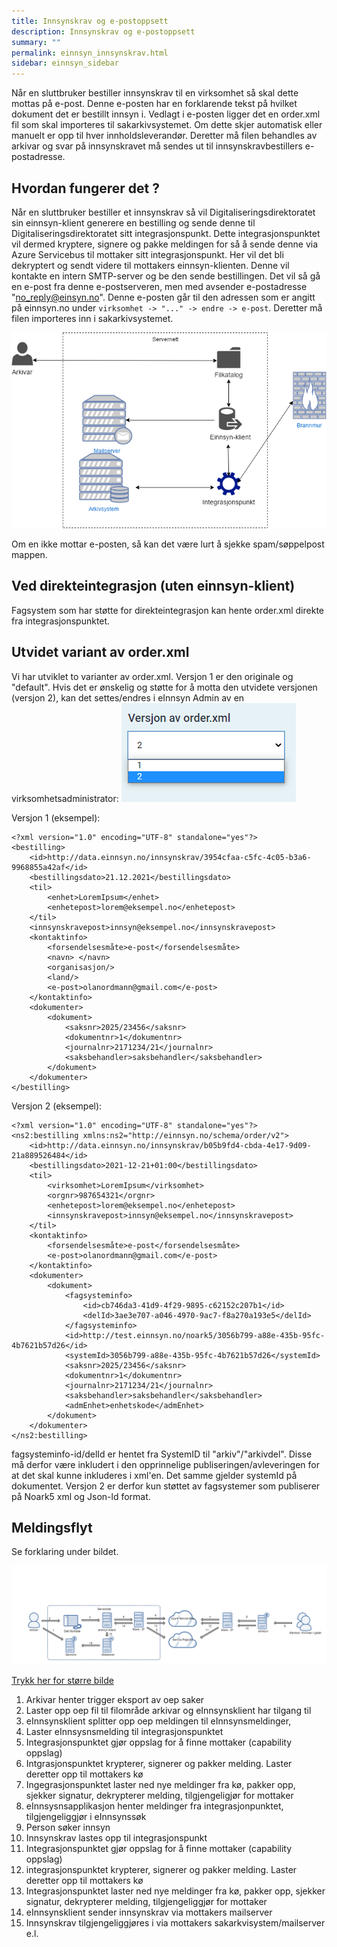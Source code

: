 ```yaml
---
title: Innsynskrav og e-postoppsett
description: Innsynskrav og e-postoppsett
summary: ""
permalink: einnsyn_innsynskrav.html
sidebar: einnsyn_sidebar
---
```


Når en sluttbruker bestiller innsynskrav til en virksomhet så skal dette mottas på e-post. Denne e-posten har en forklarende tekst på hvilket dokument det er bestillt innsyn i. Vedlagt i e-posten ligger det en order.xml fil som skal importeres til sakarkivsystemet. Om dette skjer automatisk eller manuelt er opp til hver innholdsleverandør. Deretter må filen behandles av arkivar og svar på innsynskravet må sendes ut til innsynskravbestillers e-postadresse.

## Hvordan fungerer det ?

Når en sluttbruker bestiller et innsynskrav så vil Digitaliseringsdirektoratet sin einnsyn-klient generere en bestilling og sende denne til Digitaliseringsdirektoratet sitt integrasjonspunkt. Dette integrasjonspunktet vil dermed kryptere, signere og pakke meldingen for så å sende denne via Azure Servicebus til mottaker sitt integrasjonspunkt. Her vil det bli dekryptert og sendt videre til mottakers einnsyn-klienten. Denne vil kontakte en intern SMTP-server og be den sende bestillingen. Det vil så gå en e-post fra denne e-postserveren, men med avsender e-postadresse "no_reply@einsyn.no". Denne e-posten går til den adressen som er angitt på einnsyn.no under ``` virksomhet -> "..." -> endre -> e-post ```. Deretter må filen importeres inn i sakarkivsystemet. 

![nettverksoppsett einnsyn-klient](/images/einnsyn/nettverksoppsett.png)

Om en ikke mottar e-posten, så kan det være lurt å sjekke spam/søppelpost mappen.

## Ved direkteintegrasjon (uten einnsyn-klient)

Fagsystem som har støtte for direkteintegrasjon kan hente order.xml direkte fra integrasjonspunktet.

## Utvidet variant av order.xml

Vi har utviklet to varianter av order.xml. Versjon 1 er den originale og "default". Hvis det er ønskelig og støtte for å motta den utvidete versjonen (versjon 2), kan det settes/endres i eInnsyn Admin av en virksomhetsadministrator:
![order_xml versjon einnsyn admin](/images/einnsyn/orderversjon_admin.png)

Versjon 1 (eksempel):
```
<?xml version="1.0" encoding="UTF-8" standalone="yes"?>
<bestilling>
	<id>http://data.einnsyn.no/innsynskrav/3954cfaa-c5fc-4c05-b3a6-9968855a42af</id>
	<bestillingsdato>21.12.2021</bestillingsdato>
	<til>
		<enhet>LoremIpsum</enhet>
		<enhetepost>lorem@eksempel.no</enhetepost>
	</til>
	<innsynskravepost>innsyn@eksempel.no</innsynskravepost>
	<kontaktinfo>
		<forsendelsesmåte>e-post</forsendelsesmåte>
		<navn> </navn>
		<organisasjon/>
		<land/>
		<e-post>olanordmann@gmail.com</e-post>
	</kontaktinfo>
	<dokumenter>
		<dokument>
			<saksnr>2025/23456</saksnr>
			<dokumentnr>1</dokumentnr>
			<journalnr>2171234/21</journalnr>
			<saksbehandler>saksbehandler</saksbehandler>
		</dokument>
	</dokumenter>
</bestilling>
```
Versjon 2 (eksempel):
```
<?xml version="1.0" encoding="UTF-8" standalone="yes"?>
<ns2:bestilling xmlns:ns2="http://einnsyn.no/schema/order/v2">
	<id>http://data.einnsyn.no/innsynskrav/b05b9fd4-cbda-4e17-9d09-21a889526484</id>
	<bestillingsdato>2021-12-21+01:00</bestillingsdato>
	<til>												
		<virksomhet>LoremIpsum</virksomhet>
		<orgnr>987654321</orgnr>
		<enhetepost>lorem@eksempel.no</enhetepost>
		<innsynskravepost>innsyn@eksempel.no</innsynskravepost>
	</til>
	<kontaktinfo>									
		<forsendelsesmåte>e-post</forsendelsesmåte>
		<e-post>olanordmann@gmail.com</e-post>
	</kontaktinfo>
	<dokumenter>
		<dokument>
			<fagsysteminfo>
				<id>cb746da3-41d9-4f29-9895-c62152c207b1</id>
				<delId>3ae3e707-a046-4970-9ac7-f8a270a193e5</delId>	
			</fagsysteminfo>
			<id>http://test.einnsyn.no/noark5/3056b799-a88e-435b-95fc-4b7621b57d26</id>
			<systemId>3056b799-a88e-435b-95fc-4b7621b57d26</systemId>	
			<saksnr>2025/23456</saksnr>
			<dokumentnr>1</dokumentnr>
			<journalnr>2171234/21</journalnr>
			<saksbehandler>saksbehandler</saksbehandler>
			<admEnhet>enhetskode</admEnhet>
		</dokument>
	</dokumenter>
</ns2:bestilling>
```
fagsysteminfo-id/delId er hentet fra SystemID til "arkiv"/"arkivdel". Disse må derfor være inkludert i den opprinnelige publiseringen/avleveringen for at det skal kunne inkluderes i xml'en. Det samme gjelder systemId på dokumentet. Versjon 2 er derfor kun støttet av fagsystemer som publiserer på Noark5 xml og Json-ld format.


## Meldingsflyt 

Se forklaring under bildet.

![meldingsflyt einnsyn](/images/einnsyn/meldingsflyt.bmp)

[Trykk her for større bilde](/images/einnsyn/meldingsflyt.bmp)

1. Arkivar henter trigger eksport av oep saker
2. Laster opp oep fil til filområde arkivar og eInnsynsklient har tilgang til
3. eInnsynsklient splitter opp oep meldingen til eInnsynsmeldinger,
4. Laster eInnsysnsmelding til integrasjonspunktet
5. Integrasjonspunktet gjør oppslag for å finne mottaker (capability oppslag)
6. Intgrasjonspunktet krypterer, signerer og pakker melding. Laster deretter opp til mottakers kø
7. Ingegrasjonspunktet laster ned nye meldinger fra kø, pakker opp, sjekker signatur, dekrypterer melding, tilgjengeligjør for mottaker
8. eInnsysnsapplikasjon henter meldinger fra integrasjonpunktet, tilgjengeliggjør i eInnsynssøk
9. Person søker innsyn
10. Innsynskrav lastes opp til integrasjonspunkt
11. Integrasjonspunktet gjør oppslag for å finne mottaker (capability oppslag)
12. integrasjonspunktet krypterer, signerer og pakker melding. Laster deretter opp til mottakers kø
13. Integrasjonspunktet laster ned nye meldinger fra kø, pakker opp, sjekker signatur, dekrypterer melding, tilgjengeliggjør for mottaker
14. eInnsynsklient sender innsynskrav via mottakers mailserver
15. Innsynskrav tilgjengeliggjøres i via mottakers sakarkvisystem/mailserver e.l.

